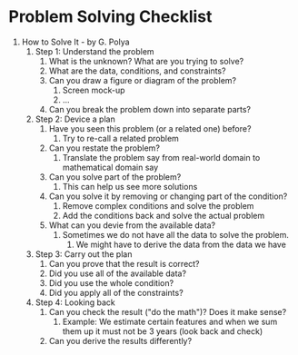 # Problem Solving Checklist #
1. How to Solve It - by G. Polya
	1. Step 1: Understand the problem
		1. What is the unknown? What are you trying to solve?
		2. What are the data, conditions, and constraints?
		3. Can you draw a figure or diagram of the problem?
			1. Screen mock-up
			2. ...
		4. Can you break the problem down into separate parts?
	2. Step 2: Device a plan
		1. Have you seen this problem (or a related one) before?
			1. Try to re-call a related problem
		2. Can you restate the problem?
			1. Translate the problem say from real-world domain to mathematical domain say
		3. Can you solve part of the problem?
			1. This can help us see more solutions
		4. Can you solve it by removing or changing part of the condition?
			1. Remove complex conditions and solve the problem
			2. Add the conditions back and solve the actual problem
		5. What can you devie from the available data?
			1. Sometimes we do not have all the data to solve the problem.
				1. We might have to derive the data from the data we have
	3. Step 3: Carry out the plan
		1. Can you prove that the result is correct?
		2. Did you use all of the available data?
		3. Did you use the whole condition?
		4. Did you apply all of the constraints?
	4. Step 4: Looking back
		1. Can you check the result ("do the math")? Does it make sense?
			1. Example: We estimate certain features and when we sum them up it must not be 3 years (look back and check)
		2. Can you derive the results differently?
